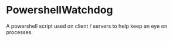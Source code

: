 # PowershellWatchdog
A powershell script used on client / servers to help keep an eye on processes.
